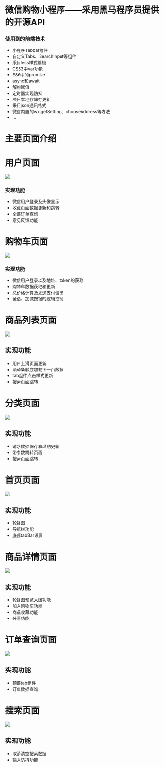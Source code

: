 # 微信购物小程序——采用黑马程序员提供的开源API

###  使用到的前端技术

*   小程序Tabbar组件
*   自定义Tabs、SearchInput等组件
*   采用less样式编辑
*   CSS3中var功能
*   ES6中的promise
*   async和await
*   解构赋值
*   定时器实现防抖
*   项目本地存储存更新
*   采用json通讯格式
*   微信内置的wx.getSetting、chooseAddress等方法
*   ...

# 主要页面介绍



# 用户页面
<img src="https://ae01.alicdn.com/kf/H5c37cac7c63b410791e1305c486cf7eaF.png">

### 实现功能

*   微信用户登录及头像显示
*   收藏页面数据更新和跳转
*   全部订单查询
*   意见反馈功能

# 购物车页面
<img src="https://ae01.alicdn.com/kf/Hd93c292a349542e28a5bdcf0681440b2X.png">

### 实现功能


*   微信用户登录以及地址、token的获取
*   购物车数据获取和更新
*   总价格计算及发送支付请求
*   全选、加减按钮的逻辑控制

# 商品列表页面
<img src="https://ae01.alicdn.com/kf/H39fbaf861e974783a9f052e2f1bdea6eS.png">

## 实现功能


*   用户上滑页面更新
*   滚动条触底加载下一页数据
*   tab组件点击样式更新
*   搜索页面跳转


# 分类页面
<img src="https://ae01.alicdn.com/kf/H6d927b6ed4cf4344a997733c2c08519eP.png">

## 实现功能


*   请求数据保存和过期更新
*   带参数跳转页面
*   搜索页面跳转

# 首页页面
<img src="https://ae01.alicdn.com/kf/H0ea5548b7bc14d04862c789279725b9fe.png">

## 实现功能

*   轮播图
*   导航栏功能
*   底部tabBar设置

# 商品详情页面
<img src="https://ae01.alicdn.com/kf/H1be522cdf565428caa5c44f10452d388J.png">

## 实现功能

*   轮播图预览大图功能
*   加入购物车功能
*   商品收藏功能
*   分享功能

# 订单查询页面
<img src="https://ae01.alicdn.com/kf/H90e17d1300974aad9e9157dc232246f4Y.png">

## 实现功能


*   顶部tab组件
*   订单数据查询

# 搜索页面
<img src="https://ae01.alicdn.com/kf/H19bcc481f7524ffe98ec57d1120d31adR.png">

## 实现功能


*   取消清空搜索数据
*   输入防抖功能
